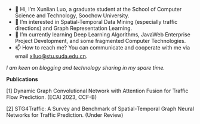 - 👋 Hi, I’m Xunlian Luo, a graduate student at the School of Computer Science and Technology, Soochow University.
- 👀 I’m interested in Spatial-Temporal Data Mining (especially traffic directions) and Graph Representation Learning.
- 🌱 I’m currently learning Deep Learning Algorithms, JavaWeb Enterprise Project Development, and some fragmented Computer Technologies.
- 📫 How to reach me? You can communicate and cooperate with me via email xlluo@stu.suda.edu.cn.

*I am keen on blogging and technology sharing in my spare time.* 

**Publications**

[1] Dynamic Graph Convolutional Network with Attention Fusion for Traffic Flow Prediction. (ECAI 2023, CCF-B)

[2] STG4Traffic: A Survey and Benchmark of Spatial-Temporal Graph Neural Networks for Traffic Prediction. (Under Review)
